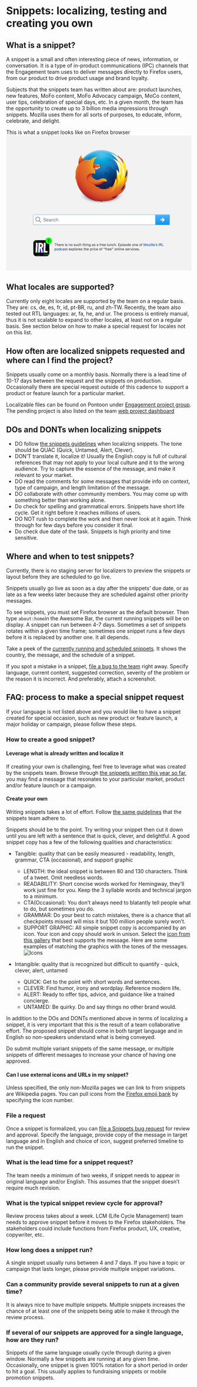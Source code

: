 # Snippets: localizing, testing and creating you own

## What is a snippet?

A snippet is a small and often interesting piece of news, information, or conversation. It is a type of in-product communications (IPC) channels that the Engagement team uses to deliver messages directly to Firefox users, from our product to drive product usage and brand loyalty.

Subjects that the snippets team has written about are: product launches, new features, MoFo content, MoFo Advocacy campaign, MoCo content, user tips, celebration of special days, etc. In a given month, the team has the opportunity to create up to 3 billion media impressions through snippets. Mozilla uses them for all sorts of purposes, to educate, inform, celebrate, and delight.

This is what a snippet looks like on Firefox browser ![snippet](/assets/images/webprojects/snippets/snippet_fx_example.png)

## What locales are supported?

Currently only eight locales are supported by the team on a regular basis. They are: cs, de, es, fr, id, pt-BR, ru, and zh-TW. Recently, the team also tested out RTL languages: ar, fa, he, and ur. The process is entirely manual, thus it is not scalable to expand to other locales, at least not on a regular basis. See section below on how to make a special request for locales not on this list.

## How often are localized snippets requested and where can I find the project?

Snippets usually come on a monthly basis. Normally there is a lead time of 10-17 days between the request and the snippets on production. Occasionally there are special request outside of this cadence to support a product or feature launch for a particular market.

Localizable files can be found on Pontoon under [Engagement project group](https://pontoon.mozilla.org/projects/engagement/). The pending project is also listed on the team [web project dashboard](https://l10n.mozilla-community.org/webdashboard/)

## DOs and DONTs when localizing snippets

* DO follow [the snippets guidelines](https://goo.gl/nEhdt4) when localizing snippets. The tone should be QUAC (Quick, Untamed, Alert, Clever).
* DON’T translate it, localize it! Usually the English copy is full of cultural references that may not apply to your local culture and it to the wrong audience. Try to capture the essence of the message, and make it relevant to your market.
* DO read the comments for some messages that provide info on context, type of campaign, and length limitation of the message.
* DO collaborate with other community members. You may come up with something better than working alone.
* Do check for spelling and grammatical errors. Snippets have short life cycle. Get it right before it reaches millions of users.
* DO NOT rush to complete the work and then never look at it again. Think through for few days before you consider it final.
* Do check due date of the task. Snippets is high priority and time sensitive.

## Where and when to test snippets?

Currently, there is no staging server for localizers to preview the snippets or layout before they are scheduled to go live.

Snippets usually go live as soon as a day after the snippets’ due date, or as late as a few weeks later because they are scheduled against other priority messages.

To see snippets, you must set Firefox browser as the default browser. Then type `about:home`in the Awesome Bar, the current running snippets will be on display. A snippet can run between 4-7 days. Sometimes a set of snippets rotates within a given time frame; sometimes one snippet runs a few days before it is replaced by another one. It all depends.

Take a peek of the [currently running and scheduled snippets](https://snippets.mozilla.com/). It shows the country, the message, and the schedule of a snippet.

If you spot a mistake in a snippet, [file a bug to the team](https://bugzilla.mozilla.org/enter_bug.cgi?product=Snippets&component=Service) right away. Specify language, current content, suggested correction, severity of the problem or the reason it is incorrect. And preferably, attach a screenshot.

## FAQ: process to make a special snippet request

If your language is not listed above and you would like to have a snippet created for special occasion, such as new product or feature launch, a major holiday or campaign, please follow these steps.

### How to create a good snippet?

#### Leverage what is already written and localize it

If creating your own is challenging, feel free to leverage what was created by the snippets team. Browse through [the snippets written this year so far](https://github.com/mozilla-l10n/engagement-l10n/tree/master/en-US/snippets/2017), you may find a message that resonates to your particular market, product and/or feature launch or a campaign.

#### Create your own

Writing snippets takes a lot of effort. Follow [the same guidelines](https://docs.google.com/presentation/d/1-rR32aMK60u6EvHvRCyINI0J_KH0_shbD_jbPqF_VUI/edit#slide=id.g1632693f0a_0_21) that the snippets team adhere to.

Snippets should be to the point. Try writing your snippet then cut it down until you are left with a sentence that is quick, clever, and delightful. A good snippet copy has a few of the following qualities and characteristics:

* Tangible: quality that can be easily measured - readability, length, grammar, CTA (occasional), and support graphic
  * LENGTH: the ideal snippet is between 80 and 130 characters. Think of a tweet. Omit needless words.
  * READABILITY: Short concise words worked for Hemingway, they’ll work just fine for you. Keep the 3 syllable words and technical jargon to a minimum.
  * CTA(Occasional): You don’t always need to blatantly tell people what to do, but sometimes you do.
  * GRAMMAR: Do your best to catch mistakes, there is a chance that all checkpoints missed will miss it but 100 million people surely won’t.
  * SUPPORT GRAPHIC: All simple snippet copy is accompanied by an icon. Your icon and copy should work in unison. Select the [icon from this gallery](https://drive.google.com/drive/folders/0Bz48kfsl_32OMkhVakFobXZ2MFk) that best supports the message. Here are some examples of matching the graphics with the tones of the messages. ![Icons](/assets/images/webprojects/snippets/snippet_w_icon_examples_png)

* Intangible: quality that is recognized but difficult to quantify - quick, clever, alert, untamed

  * QUICK: Get to the point with short words and sentences.
  * CLEVER: Find humor, irony and wordplay. Reference modern life.
  * ALERT: Ready to offer tips, advice, and guidance like a trained concierge.
  * UNTAMED: Be quirky. Do and say things no other brand would.

In addition to the DOs and DONTs mentioned above in terms of localizing a snippet, it is very important that this is the result of a team collaborative effort. The proposed snippet should come in both target language and in English so non-speakers understand what is being conveyed.

Do submit multiple variant snippets of the same message, or multiple snippets of different messages to increase your chance of having one approved.

#### Can I use external icons and URLs in my snippet?

Unless specified, the only non-Mozilla pages we can link to from snippets are Wikipedia pages. You can pull icons from the [Firefox emoji bank](http://mozilla.github.io/fxemoji/dist/FirefoxEmoji/index.html) by specifying the icon number.

### File a request

Once a snippet is formalized, you can [file a Snippets bug request](https://bugzilla.mozilla.org/enter_bug.cgi?product=Snippets&component=Service) for review and approval. Specify the language, provide copy of the message in target language and in English and choice of icon, suggest preferred timeline to run the snippet.

### What is the lead time for a snippet request?

The team needs a minimum of two weeks, if snippet needs to appear in original language and/or English. This assumes that the snippet doesn’t require much revision.

### What is the typical snippet review cycle for approval?

Review process takes about a week. LCM (Life Cycle Management) team needs to approve snippet before it moves to the Firefox stakeholders. The stakeholders could include functions from Firefox product, UX, creative, copywriter, etc.

### How long does a snippet run?

A single snippet usually runs between 4 and 7 days. If you have a topic or campaign that lasts longer, please provide multiple snippet variations.

### Can a community provide several snippets to run at a given time?

It is always nice to have multiple snippets. Multiple snippets increases the chance of at least one of the snippets being able to make it through the review process.

### If several of our snippets are approved for a single language, how are they run?

Snippets of the same language usually cycle through during a given window. Normally a few snippets are running at any given time. Occasionally, one snippet is given 100% rotation for a short period in order to hit a goal. This usually applies to fundraising snippets or mobile promotion snippets.
